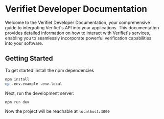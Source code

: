 
# Verifiet Developer Documentation

Welcome to the Verifiet Developer Documentation, your comprehensive guide to integrating Verifiet's API into your applications. This documentation provides detailed information on how to interact with Verifiet's services, enabling you to seamlessly incorporate powerful verification capabilities into your software.

## Getting Started

To get started install the npm dependencies

```bash
npm install
cp .env.example .env.local
```

Next, run the development server:

```bash
npm run dev
```

Now the project will be reachable at `localhost:3000`
